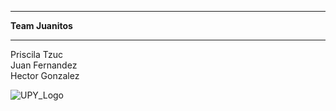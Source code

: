 ***
**Team Juanitos** 
***   

Priscila Tzuc  
Juan Fernandez   
Hector Gonzalez  

![UPY_Logo](https://upy.crezee.academy/static/upy/images/logo.b56912124489.png)